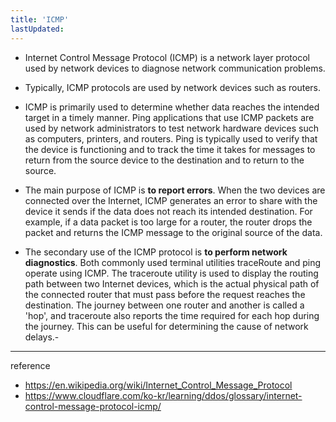 ```yaml
---
title: 'ICMP'
lastUpdated: 
---
```


- Internet Control Message Protocol (ICMP) is a network layer protocol used by network devices to diagnose network communication problems.

- Typically, ICMP protocols are used by network devices such as routers. 
  
- ICMP is primarily used to determine whether data reaches the intended target in a timely manner. Ping applications that use ICMP packets are used by network administrators to test network hardware devices such as computers, printers, and routers. Ping is typically used to verify that the device is functioning and to track the time it takes for messages to return from the source device to the destination and to return to the source.

- The main purpose of ICMP is **to report errors**. When the two devices are connected over the Internet, ICMP generates an error to share with the device it sends if the data does not reach its intended destination. For example, if a data packet is too large for a router, the router drops the packet and returns the ICMP message to the original source of the data.

- The secondary use of the ICMP protocol is **to perform network diagnostics**. Both commonly used terminal utilities traceRoute and ping operate using ICMP. The traceroute utility is used to display the routing path between two Internet devices, which is the actual physical path of the connected router that must pass before the request reaches the destination. The journey between one router and another is called a 'hop', and traceroute also reports the time required for each hop during the journey. This can be useful for determining the cause of network delays.-

---
reference
- https://en.wikipedia.org/wiki/Internet_Control_Message_Protocol
- https://www.cloudflare.com/ko-kr/learning/ddos/glossary/internet-control-message-protocol-icmp/